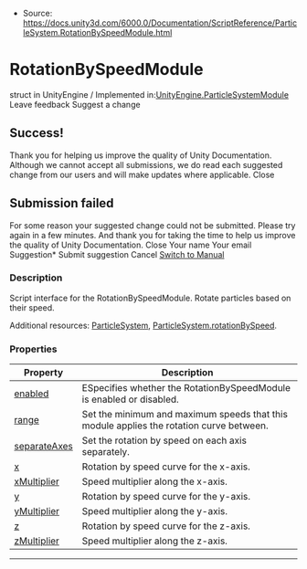 * Source: https://docs.unity3d.com/6000.0/Documentation/ScriptReference/ParticleSystem.RotationBySpeedModule.html

# RotationBySpeedModule
struct in UnityEngine
/
Implemented in:[UnityEngine.ParticleSystemModule](https://docs.unity3d.com/6000.0/Documentation/ScriptReference/UnityEngine.ParticleSystemModule.html)
Leave feedback
Suggest a change
## Success!
Thank you for helping us improve the quality of Unity Documentation. Although we cannot accept all submissions, we do read each suggested change from our users and will make updates where applicable.
Close
## Submission failed
For some reason your suggested change could not be submitted. Please <a>try again</a> in a few minutes. And thank you for taking the time to help us improve the quality of Unity Documentation.
Close
Your name Your email Suggestion* Submit suggestion
Cancel
[Switch to Manual](https://docs.unity3d.com/6000.0/Documentation/Manual/class-ParticleSystem.html "Go to ParticleSystem Component in the Manual")
### Description
Script interface for the RotationBySpeedModule.
Rotate particles based on their speed.  
  
Additional resources: [ParticleSystem](https://docs.unity3d.com/6000.0/Documentation/ScriptReference/ParticleSystem.html), [ParticleSystem.rotationBySpeed](https://docs.unity3d.com/6000.0/Documentation/ScriptReference/ParticleSystem-rotationBySpeed.html).
### Properties
Property | Description  
---|---  
[enabled](https://docs.unity3d.com/6000.0/Documentation/ScriptReference/ParticleSystem.RotationBySpeedModule-enabled.html) | ESpecifies whether the RotationBySpeedModule is enabled or disabled.  
[range](https://docs.unity3d.com/6000.0/Documentation/ScriptReference/ParticleSystem.RotationBySpeedModule-range.html) | Set the minimum and maximum speeds that this module applies the rotation curve between.  
[separateAxes](https://docs.unity3d.com/6000.0/Documentation/ScriptReference/ParticleSystem.RotationBySpeedModule-separateAxes.html) | Set the rotation by speed on each axis separately.  
[x](https://docs.unity3d.com/6000.0/Documentation/ScriptReference/ParticleSystem.RotationBySpeedModule-x.html) | Rotation by speed curve for the x-axis.  
[xMultiplier](https://docs.unity3d.com/6000.0/Documentation/ScriptReference/ParticleSystem.RotationBySpeedModule-xMultiplier.html) | Speed multiplier along the x-axis.  
[y](https://docs.unity3d.com/6000.0/Documentation/ScriptReference/ParticleSystem.RotationBySpeedModule-y.html) | Rotation by speed curve for the y-axis.  
[yMultiplier](https://docs.unity3d.com/6000.0/Documentation/ScriptReference/ParticleSystem.RotationBySpeedModule-yMultiplier.html) | Speed multiplier along the y-axis.  
[z](https://docs.unity3d.com/6000.0/Documentation/ScriptReference/ParticleSystem.RotationBySpeedModule-z.html) | Rotation by speed curve for the z-axis.  
[zMultiplier](https://docs.unity3d.com/6000.0/Documentation/ScriptReference/ParticleSystem.RotationBySpeedModule-zMultiplier.html) | Speed multiplier along the z-axis.  
* * *
